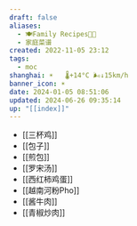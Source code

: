 ```yaml
---
draft: false
aliases:
  - 🍽Family Recipes🧑‍🍳
  - 家庭菜谱
created: 2022-11-05 23:12
tags:
  - moc
shanghai: ☀️   🌡️+14°C 🌬️↓15km/h
banner_icon: ☀️
date: 2024-01-05 08:51:06
updated: 2024-06-26 09:35:14
up: "[[index]]"
---
```


- [[三杯鸡]]
- [[包子]]
- [[煎包]]
- [[罗宋汤]]
- [[西红柿鸡蛋]]
- [[越南河粉Pho]]
- [[酱牛肉]]
- [[青椒炒肉]]
